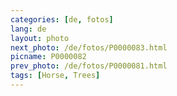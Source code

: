 ```yaml
---
categories: [de, fotos]
lang: de
layout: photo
next_photo: /de/fotos/P0000083.html
picname: P0000082
prev_photo: /de/fotos/P0000081.html
tags: [Horse, Trees]
---
```


